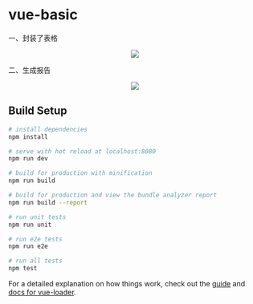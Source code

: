 # vue-basic

> 
一、封装了表格
<p align="center">
  <img src="https://github.com/yitiaoxianyu0927/github/blob/master/build/vue/vue-basic/src/assets/img/screenshot/screenshot1.png">
</p>


二、生成报告
<p align="center">
  <img src="https://github.com/yitiaoxianyu0927/github/blob/master/build/vue/vue-basic/src/assets/img/screenshot/screenshot2.png">
</p>


## Build Setup

``` bash
# install dependencies
npm install

# serve with hot reload at localhost:8080
npm run dev

# build for production with minification
npm run build

# build for production and view the bundle analyzer report
npm run build --report

# run unit tests
npm run unit

# run e2e tests
npm run e2e

# run all tests
npm test
```

For a detailed explanation on how things work, check out the [guide](http://vuejs-templates.github.io/webpack/) and [docs for vue-loader](http://vuejs.github.io/vue-loader).
